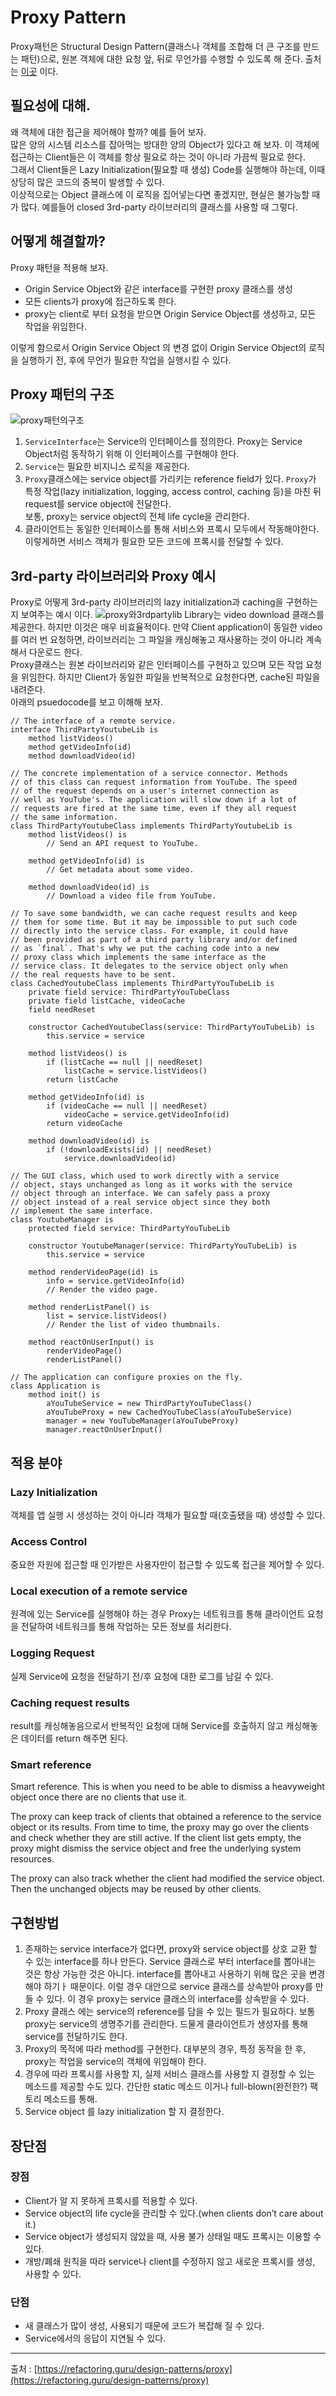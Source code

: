 # Proxy Pattern
Proxy패턴은 Structural Design Pattern(클래스나 객체를 조합해 더 큰 구조를 만드는 패턴)으로, 원본 객체에 대한 요청 앞, 뒤로 무언가를 수행할 수 있도록 해 준다. 출처는 [이곳](https://refactoring.guru/design-patterns/proxy) 이다.
## 필요성에 대해.
왜 객체에 대한 접근을 제어해야 할까? 예를 들어 보자.\
많은 양의 시스템 리소스를 잡아먹는 방대한 양의 Object가 있다고 해 보자. 이 객체에 접근하는 Client들은 이 객체를 항상 필요로 하는 것이 아니라 가끔씩 필요로 한다.\
그래서 Client들은 Lazy Initialization(필요할 때 생성) Code를 실행해야 하는데, 이때 상당히 많은 코드의 중복이 발생할 수 있다.\
이상적으로는 Object 클래스에 이 로직을 집어넣는다면 좋겠지만, 현실은 불가능할 때가 많다. 예를들어 closed 3rd-party 라이브러리의 클래스를 사용할 때 그렇다.
## 어떻게 해결할까?
Proxy 패턴을 적용해 보자.
* Origin Service Object와 같은 interface를 구현한 proxy 클래스를 생성
* 모든 clients가 proxy에 접근하도록 한다.
* proxy는 client로 부터 요청을 받으면 Origin Service Object를 생성하고, 모든 작업을 위임한다.

이렇게 함으로서 Origin Service Object 의 변경 없이 Origin Service Object의 로직을 실행하기 전, 후에 무언가 필요한 작업을 실행시킬 수 있다.
## Proxy 패턴의 구조
![proxy패턴의구조](https://raw.githubusercontent.com/lingi-log/lingi-log/master/assets/images/study/designpattern/proxy_2.jpeg)
1. `ServiceInterface`는 Service의 인터페이스를 정의한다. Proxy는 Service Object처럼 동작하기 위해 이 인터페이스를 구현해야 한다.
2. `Service`는 필요한 비지니스 로직을 제공한다.
3. `Proxy`클래스에는 service object를 가리키는 reference field가 있다. `Proxy`가 특정 작업(lazy initialization, logging, access control, caching 등)을 마친 뒤 request를 service object에 전달한다.\
보통, proxy는 service object의 전체 life cycle을 관리한다.
4. 클라이언트는 동일한 인터페이스를 통해 서비스와 프록시 모두에서 작동해야한다. 이렇게하면 서비스 객체가 필요한 모든 코드에 프록시를 전달할 수 있다.
## 3rd-party 라이브러리와 Proxy 예시
Proxy로 어떻게 3rd-party 라이브러리의 lazy initialization과 caching을 구현하는 지 보여주는 예시 이다.
![proxy와3rdpartylib](https://raw.githubusercontent.com/lingi-log/lingi-log/master/assets/images/study/designpattern/proxy_3.jpeg)
Library는 video download 클래스를 제공한다. 하지만 이것은 매우 비효율적이다. 만약 Client application이 동일한 video를 여러 번 요청하면, 라이브러리는 그 파일을 캐싱해놓고 재사용하는 것이 아니라 계속해서 다운로드 한다.\
Proxy클래스는 원본 라이브러리와 같은 인터페이스를 구현하고 있으며 모든 작업 요청을 위임한다. 하지만 Client가 동일한 파일을 반복적으로 요청한다면, cache된 파일을 내려준다.\
아래의 psuedocode를 보고 이해해 보자.
```
// The interface of a remote service.
interface ThirdPartyYoutubeLib is
    method listVideos()
    method getVideoInfo(id)
    method downloadVideo(id)

// The concrete implementation of a service connector. Methods
// of this class can request information from YouTube. The speed
// of the request depends on a user's internet connection as
// well as YouTube's. The application will slow down if a lot of
// requests are fired at the same time, even if they all request
// the same information.
class ThirdPartyYoutubeClass implements ThirdPartyYoutubeLib is
    method listVideos() is
        // Send an API request to YouTube.

    method getVideoInfo(id) is
        // Get metadata about some video.

    method downloadVideo(id) is
        // Download a video file from YouTube.

// To save some bandwidth, we can cache request results and keep
// them for some time. But it may be impossible to put such code
// directly into the service class. For example, it could have
// been provided as part of a third party library and/or defined
// as `final`. That's why we put the caching code into a new
// proxy class which implements the same interface as the
// service class. It delegates to the service object only when
// the real requests have to be sent.
class CachedYoutubeClass implements ThirdPartyYouTubeLib is
    private field service: ThirdPartyYouTubeClass
    private field listCache, videoCache
    field needReset

    constructor CachedYoutubeClass(service: ThirdPartyYouTubeLib) is
        this.service = service

    method listVideos() is
        if (listCache == null || needReset)
            listCache = service.listVideos()
        return listCache

    method getVideoInfo(id) is
        if (videoCache == null || needReset)
            videoCache = service.getVideoInfo(id)
        return videoCache

    method downloadVideo(id) is
        if (!downloadExists(id) || needReset)
            service.downloadVideo(id)

// The GUI class, which used to work directly with a service
// object, stays unchanged as long as it works with the service
// object through an interface. We can safely pass a proxy
// object instead of a real service object since they both
// implement the same interface.
class YoutubeManager is
    protected field service: ThirdPartyYouTubeLib

    constructor YoutubeManager(service: ThirdPartyYouTubeLib) is
        this.service = service

    method renderVideoPage(id) is
        info = service.getVideoInfo(id)
        // Render the video page.

    method renderListPanel() is
        list = service.listVideos()
        // Render the list of video thumbnails.

    method reactOnUserInput() is
        renderVideoPage()
        renderListPanel()

// The application can configure proxies on the fly.
class Application is
    method init() is
        aYouTubeService = new ThirdPartyYouTubeClass()
        aYouTubeProxy = new CachedYouTubeClass(aYouTubeService)
        manager = new YouTubeManager(aYouTubeProxy)
        manager.reactOnUserInput()
```

## 적용 분야
### Lazy Initialization
객체를 앱 실행 시 생성하는 것이 아니라 객체가 필요할 때(호출됐을 때) 생성할 수 있다.
### Access Control
중요한 자원에 접근할 때 인가받은 사용자만이 접근할 수 있도록 접근을 제어할 수 있다.
### Local execution of a remote service
원격에 있는 Service를 실행해야 하는 경우 Proxy는 네트워크를 통해 클라이언트 요청을 전달하여 네트워크를 통해 작업하는 모든 정보를 처리한다.
### Logging Request
실제 Service에 요청을 전달하기 전/후 요청에 대한 로그를 남길 수 있다.
### Caching request results
result를 캐싱해놓음으로서 반복적인 요청에 대해 Service를 호출하지 않고 캐싱해놓은 데이터를 return 해주면 된다.
### Smart reference
Smart reference. This is when you need to be able to dismiss a heavyweight object once there are no clients that use it.

The proxy can keep track of clients that obtained a reference to the service object or its results. From time to time, the proxy may go over the clients and check whether they are still active. If the client list gets empty, the proxy might dismiss the service object and free the underlying system resources.

The proxy can also track whether the client had modified the service object. Then the unchanged objects may be reused by other clients.
## 구현방법
1. 존재하는 service interface가 없다면, proxy와 service object를 상호 교환 할 수 있는 interface를 하나 만든다. Service 클래스로 부터 interface를 뽑아내는 것은 항상 가능한 것은 아니다. interface를 뽑아내고 사용하기 위해 많은 곳을 변경해야 하기ㅏ 때문이다. 이럴 경우 대안으로 service 클래스를 상속받아 proxy를 만들 수 있다. 이 경우 proxy는 service 클래스의 interface를 상속받을 수 있다.
2. Proxy 클래스 에는 service의 reference를 담을 수 있는 필드가 필요하다. 보통 proxy는 service의 생명주기를 관리한다. 드물게 클라이언트가 생성자를 통해 service를 전달하기도 한다.
3. Proxy의 목적에 따라 method를 구현한다. 대부분의 경우, 특정 동작을 한 후, proxy는 작업을 service의 객체에 위임해야 한다.
4. 경우에 따라 프록시를 사용할 지, 실제 서비스 클래스를 사용할 지 결정할 수 있는 메소드를 제공할 수도 있다. 간단한 static 메소드 이거나 full-blown(완전한?) 팩토리 메소드를 통해.
5. Service object 를 lazy initialization 할 지 결정한다.
## 장단점
### 장점
* Client가 알 지 못하게 프록시를 적용할 수 있다.
* Service object의 life cycle을 관리할 수 있다.(when clients don’t care about it.)
* Service object가 생성되지 않았을 때, 사용 불가 상태일 때도 프록시는 이용할 수 있다.
* 개방/폐쇄 원칙을 따라 service나 client를 수정하지 않고 새로운 프록시를 생성, 사용할 수 있다.
### 단점
* 새 클래스가 많이 생성, 사용되기 때문에 코드가 복잡해 질 수 있다.
* Service에서의 응답이 지연될 수 있다.

----------
출처 : [https://refactoring.guru/design-patterns/proxy](https://refactoring.guru/design-patterns/proxy)